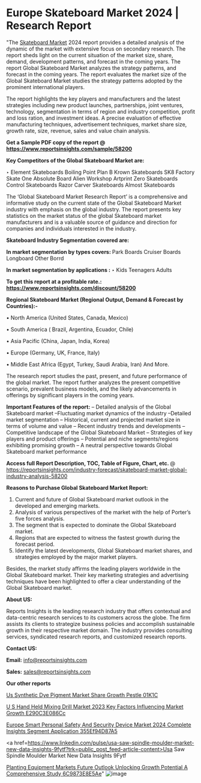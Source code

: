 # Europe Skateboard Market 2024 | Research Report

"The <a href=https://www.reportsinsights.com/sample/58200>Skateboard Market</a> 2024 report provides a detailed analysis of the dynamic of the market with extensive focus on secondary research. The report sheds light on the current situation of the market size, share, demand, development patterns, and forecast in the coming years. The report Global Skateboard Market analyzes the strategy patterns, and forecast in the coming years. The report evaluates the market size of the Global Skateboard Market studies the strategy patterns adopted by the prominent international players.

The report highlights the key players and manufacturers and the latest strategies including new product launches, partnerships, joint ventures, technology, segmentation in terms of region and industry competition, profit and loss ration, and investment ideas. A precise evaluation of effective manufacturing techniques, advertisement techniques, market share size, growth rate, size, revenue, sales and value chain analysis.

<strong>Get a Sample PDF copy of the report @ <a href=https://www.reportsinsights.com/sample/58200 style=color:#0000ff;>https://www.reportsinsights.com/sample/58200</a></strong>

<strong>Key Competitors of the Global Skateboard Market are:</strong>

‣ Element Skateboards
Boiling Point
Plan B
Krown Skateboards
SK8 Factory
Skate One
Absolute Board
Alien Workshop
Artprint
Zero Skateboards
Control Skateboards
Razor
Carver Skateboards
Almost Skateboards

The ‘Global Skateboard Market Research Report’ is a comprehensive and informative study on the current state of the Global Skateboard Market industry with emphasis on the global industry. The report presents key statistics on the market status of the global Skateboard market manufacturers and is a valuable source of guidance and direction for companies and individuals interested in the industry.

<strong>Skateboard Industry Segmentation covered are:</strong>

<strong>In market segmentation by types covers: </strong> 
Park Boards
Cruiser Boards
Longboard
Other Borrd



<strong>In market segmentation by applications :</strong> 
‣ Kids
Teenagers
Adults

<strong>To get this report at a profitable rate.: <a href=https://www.reportsinsights.com/discount/58200 style=color:#0000ff;>https://www.reportsinsights.com/discount/58200</a></strong>

<strong>Regional Skateboard Market (Regional Output, Demand &amp; Forecast by Countries):-</strong>

• North America (United States, Canada, Mexico)

• South America ( Brazil, Argentina, Ecuador, Chile)

• Asia Pacific (China, Japan, India, Korea)

• Europe (Germany, UK, France, Italy)

• Middle East Africa (Egypt, Turkey, Saudi Arabia, Iran) And More.

The research report studies the past, present, and future performance of the global market. The report further analyzes the present competitive scenario, prevalent business models, and the likely advancements in offerings by significant players in the coming years.

<strong>Important Features of the report:</strong>
– Detailed analysis of the Global Skateboard market
–Fluctuating market dynamics of the industry
–Detailed market segmentation
– Historical, current and projected market size in terms of volume and value
– Recent industry trends and developments
– Competitive landscape of the Global Skateboard Market
– Strategies of key players and product offerings
– Potential and niche segments/regions exhibiting promising growth
– A neutral perspective towards Global Skateboard market performance

<strong>Access full Report Description, TOC, Table of Figure, Chart, etc. </strong>@   <a href=https://reportsinsights.com/industry-forecast/skateboard-market-global-industry-analysis-58200 style=color:#0000ff;>https://reportsinsights.com/industry-forecast/skateboard-market-global-industry-analysis-58200</a>

<strong>Reasons to Purchase Global Skateboard Market Report:</strong>
1. Current and future of Global Skateboard market outlook in the developed and emerging markets.
2. Analysis of various perspectives of the market with the help of Porter’s five forces analysis.
3. The segment that is expected to dominate the Global Skateboard market.
4. Regions that are expected to witness the fastest growth during the forecast period.
5. Identify the latest developments, Global Skateboard market shares, and strategies employed by the major market players.

Besides, the market study affirms the leading players worldwide in the Global Skateboard market. Their key marketing strategies and advertising techniques have been highlighted to offer a clear understanding of the Global Skateboard market.

<strong><strong>About US</strong>:</strong>

Reports Insights is the leading research industry that offers contextual and data-centric research services to its customers across the globe. The firm assists its clients to strategize business policies and accomplish sustainable growth in their respective market domain. The industry provides consulting services, syndicated research reports, and customized research reports.

<strong>Contact US:</strong>

<p class=><b>Email:</b> <a href=mailto:info@reportsinsights.com>info@reportsinsights.com</a></p>
<p class=><b>Sales:</b> <a href=mailto:sales@reportsinsights.com>sales@reportsinsights.com</a></p>

<strong>Our other reports</strong>

<a href=https://www.linkedin.com/pulse/us-synthetic-dye-pigment-market-share-growth-pestle-01k1c/>Us Synthetic Dye Pigment Market Share Growth Pestle 01K1C</a>

<a href=https://medium.com/@jagruti.reportsinsights/u-s-hand-held-mixing-drill-market-2023-key-factors-influencing-market-growth-e290c3e086cc>U S Hand Held Mixing Drill Market 2023 Key Factors Influencing Market Growth E290C3E086Cc</a>

<a href=https://medium.com/@sharanidhi229/europe-smart-personal-safety-and-security-device-market-2024-complete-insights-segment-application-355ef94d87a5>Europe Smart Personal Safety And Security Device Market 2024 Complete Insights Segment Application 355Ef94D87A5</a>

<a href=https://www.linkedin.com/pulse/usa-saw-spindle-moulder-market-new-data-insights-9fytf?trk=public_post_feed-article-content>Usa Saw Spindle Moulder Market New Data Insights 9Fytf</a>

<a href=https://medium.com/@khalunansh/planting-equipment-markets-future-outlook-unlocking-growth-potential-a-comprehensive-study-6c9873e8e5ae>Planting Equipment Markets Future Outlook Unlocking Growth Potential A Comprehensive Study 6C9873E8E5Ae</a>"
![image](https://github.com/Reportsinsights123/RIgrowth/assets/158415881/ea018077-a5be-4a5a-9830-46204cd3e3fc)
